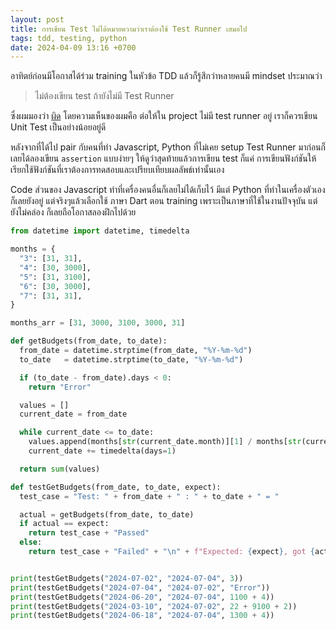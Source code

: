 ```yaml
---
layout: post
title: การเขียน Test ไม่ได้หมายความว่าเราต้องใช้ Test Runner เสมอไป
tags: tdd, testing, python
date: 2024-04-09 13:16 +0700
---
```

อาทิตย์ก่อนมีโอกาสได้ร่วม training ในหัวข้อ TDD แล้วก็รู้สึกว่าหลายคนมี mindset ประมาณว่า

> ไม่ต้องเขียน test ถ้ายังไม่มี Test Runner

ซึ่งผมมองว่า <u>ผิด</u> โดยความเห็นของผมคือ ต่อให้ใน project ไม่มี test runner
อยู่ เราก็ควรเขียน Unit Test เป็นอย่างน้อยอยู่ดี

หลังจากที่ได้ไป pair กับคนที่ทำ Javascript, Python ที่ไม่เคย setup Test Runner
มาก่อนก็เลยได้ลองเขียน `assertion` แบบง่ายๆ ให้ดูว่าสุดท้ายแล้วการเขียน test ก็แค่
การเขียนฟังก์ชันให้เรียกใช้ฟังก์ชันที่เราต้องการทดสอบและเปรียบเทียบผลลัพธ์เท่านั้นเอง

Code ส่วนของ Javascript ทำที่เครื่องคนอื่นก็เลยไม่ได้เก็บไว้ มีแต่ Python
ที่ทำในเครื่องตัวเองก็เลยยังอยู่ แต่จริงๆแล้วเลือกใช้ ภาษา Dart ตอน training
เพราะเป็นภาษาที่ใช้ในงานปัจจุบัน แต่ยังไม่คล่อง ก็เลยถือโอกาสลองฝึกไปด้วย

```python
from datetime import datetime, timedelta

months = {
  "3": [31, 31],
  "4": [30, 3000],
  "5": [31, 3100],
  "6": [30, 3000],
  "7": [31, 31],
}

months_arr = [31, 3000, 3100, 3000, 31]

def getBudgets(from_date, to_date):
  from_date = datetime.strptime(from_date, "%Y-%m-%d")
  to_date   = datetime.strptime(to_date, "%Y-%m-%d")

  if (to_date - from_date).days < 0:
    return "Error"

  values = []
  current_date = from_date

  while current_date <= to_date:
    values.append(months[str(current_date.month)][1] / months[str(current_date.month)][0])
    current_date += timedelta(days=1)

  return sum(values)

def testGetBudgets(from_date, to_date, expect):
  test_case = "Test: " + from_date + " : " + to_date + " = "

  actual = getBudgets(from_date, to_date)
  if actual == expect:
    return test_case + "Passed"
  else:
    return test_case + "Failed" + "\n" + f"Expected: {expect}, got {actual}"


print(testGetBudgets("2024-07-02", "2024-07-04", 3))
print(testGetBudgets("2024-07-04", "2024-07-02", "Error"))
print(testGetBudgets("2024-06-20", "2024-07-04", 1100 + 4))
print(testGetBudgets("2024-03-10", "2024-07-02", 22 + 9100 + 2))
print(testGetBudgets("2024-06-18", "2024-07-04", 1300 + 4))
```
